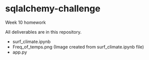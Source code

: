# sqlalchemy-challenge
Week 10 homework

All deliverables are in this repository.

- surf_climate.ipynb 
- Freq_of_temps.png (Image created from surf_climate.ipynb file)
- app.py

